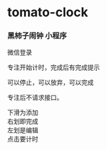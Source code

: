 # tomato-clock

### 黑柿子闹钟 小程序
    
微信登录    

专注开始计时，完成后有完成提示  

可以停止，可以放弃，可以完成  





专注后不请求接口。 
        
下滑为添加                
右划即完成  
左划是编辑  
点击要计时  
